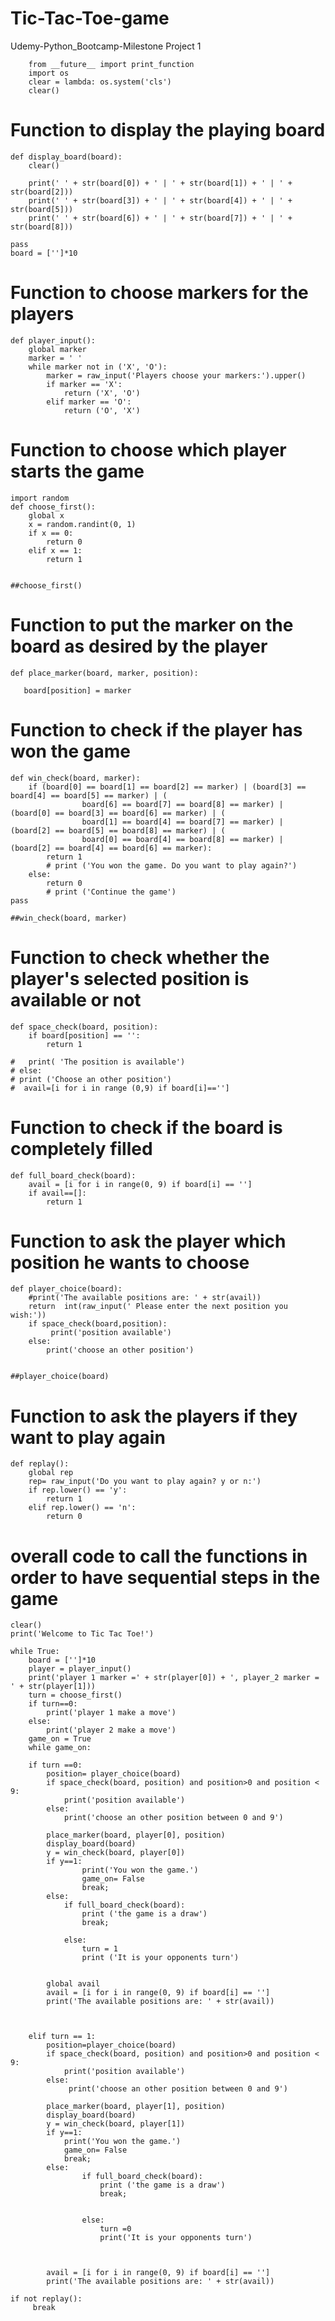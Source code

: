 # Tic-Tac-Toe-game
Udemy-Python_Bootcamp-Milestone Project 1


        from __future__ import print_function
        import os
        clear = lambda: os.system('cls')
        clear()

# Function to display the playing board

    def display_board(board):
        clear()

        print(' ' + str(board[0]) + ' | ' + str(board[1]) + ' | ' + str(board[2]))
        print(' ' + str(board[3]) + ' | ' + str(board[4]) + ' | ' + str(board[5]))
        print(' ' + str(board[6]) + ' | ' + str(board[7]) + ' | ' + str(board[8]))

    pass
    board = ['']*10

# Function to choose markers for the players

    def player_input():
        global marker
        marker = ' '
        while marker not in ('X', 'O'):
            marker = raw_input('Players choose your markers:').upper()
            if marker == 'X':
                return ('X', 'O')
            elif marker == 'O':
                return ('O', 'X')

# Function to choose which player starts the game
    import random
    def choose_first():
        global x
        x = random.randint(0, 1)
        if x == 0:
            return 0
        elif x == 1:
            return 1


    ##choose_first()


# Function to put the marker on the board as desired by the player

    def place_marker(board, marker, position):

       board[position] = marker


# Function to check if the player has won the game

    def win_check(board, marker):
        if (board[0] == board[1] == board[2] == marker) | (board[3] == board[4] == board[5] == marker) | (
                    board[6] == board[7] == board[8] == marker) | (board[0] == board[3] == board[6] == marker) | (
                    board[1] == board[4] == board[7] == marker) | (board[2] == board[5] == board[8] == marker) | (
                    board[0] == board[4] == board[8] == marker) | (board[2] == board[4] == board[6] == marker):
            return 1
            # print ('You won the game. Do you want to play again?')
        else:
            return 0
            # print ('Continue the game')
    pass

    ##win_check(board, marker)


# Function to check whether the player's selected position is available or not

    def space_check(board, position):
        if board[position] == '':
            return 1

    #   print( 'The position is available')
    # else:
    # print ('Choose an other position')
    #  avail=[i for i in range (0,9) if board[i]=='']



# Function to check if the board is completely filled

    def full_board_check(board):
        avail = [i for i in range(0, 9) if board[i] == '']
        if avail==[]:
            return 1


# Function to ask the player which position he wants to choose

    def player_choice(board):
        #print('The available positions are: ' + str(avail))
        return  int(raw_input(' Please enter the next position you wish:'))
        if space_check(board,position):
             print('position available')
        else:
            print('choose an other position')


    ##player_choice(board)


# Function to ask the players if they want to play again

    def replay():
        global rep
        rep= raw_input('Do you want to play again? y or n:')
        if rep.lower() == 'y':
            return 1
        elif rep.lower() == 'n':
            return 0


# overall code to call the functions in order to have  sequential steps in the game

    clear()
    print('Welcome to Tic Tac Toe!')

    while True:
        board = ['']*10
        player = player_input()
        print('player 1 marker =' + str(player[0]) + ', player_2 marker = ' + str(player[1]))
        turn = choose_first()
        if turn==0:
            print('player 1 make a move')
        else:
            print('player 2 make a move')
        game_on = True
        while game_on:

        if turn ==0:
            position= player_choice(board)
            if space_check(board, position) and position>0 and position < 9:
                print('position available')
            else:
                print('choose an other position between 0 and 9')

            place_marker(board, player[0], position)
            display_board(board)
            y = win_check(board, player[0])
            if y==1:
                    print('You won the game.')
                    game_on= False
                    break;
            else:
                if full_board_check(board):
                    print ('the game is a draw')
                    break;

                else:
                    turn = 1
                    print ('It is your opponents turn')


            global avail
            avail = [i for i in range(0, 9) if board[i] == '']
            print('The available positions are: ' + str(avail))



        elif turn == 1:
            position=player_choice(board)
            if space_check(board, position) and position>0 and position < 9:
                print('position available')
            else:
                 print('choose an other position between 0 and 9')

            place_marker(board, player[1], position)
            display_board(board)
            y = win_check(board, player[1])
            if y==1:
                print('You won the game.')
                game_on= False
                break;
            else:
                    if full_board_check(board):
                        print ('the game is a draw')
                        break;


                    else:
                        turn =0
                        print('It is your opponents turn')



            avail = [i for i in range(0, 9) if board[i] == '']
            print('The available positions are: ' + str(avail))

    if not replay():
         break






















